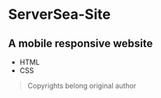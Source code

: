 # ServerSea-Site

## A mobile responsive website

* HTML
* CSS 

> Copyrights belong original author 
